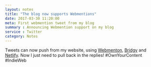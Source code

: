 ```yaml
---
layout: notes
title: "The blog now supports Webmentions"
date: 2017-03-30 11:20:00
meta: First webmention tweet from my blog
summary : Announcing Webmention support on my blog
service : Twitter
category: Notes
---
```


Tweets can now push from my website, using [Webmenton](https://brid.gy/publish/webmention), [Bridgy](https://brid.gy/) and [Netlify](https://www.netlify.com/).
Now I just need to pull back in the replies!
#OwnYourContent #IndieWeb
